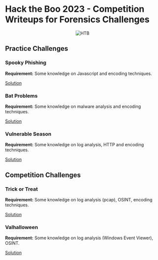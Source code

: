 # Hack the Boo 2023 - Competition Writeups for Forensics Challenges

<p align='center'>
  <img src='hacktheboo2023/images/htb.jpg' alt="HTB">
</p>

## Practice Challenges
### Spooky Phishing

**Requirement:** Some knowledge on Javascript and encoding techniques.

[Solution](Spooky%20Phishing)

### Bat Problems

**Requirement:** Some knowledge on malware analysis and encoding techniques.

[Solution](Bat%20Problems)

### Vulnerable Season

**Requirement:** Some knowledge on log analysis, HTTP and encoding techniques.

[Solution](Vulnerable%20Season)

## Competition Challenges 
### Trick or Treat

**Requirement:** Some knowledge on log analysis (pcap), OSINT, encoding techniques.

[Solution](Trick%20or%20Treat)

### Valhalloween

**Requirement:** Some knowledge on log analysis (Windows Event Viewer), OSINT.

[Solution](Valhalloween)

